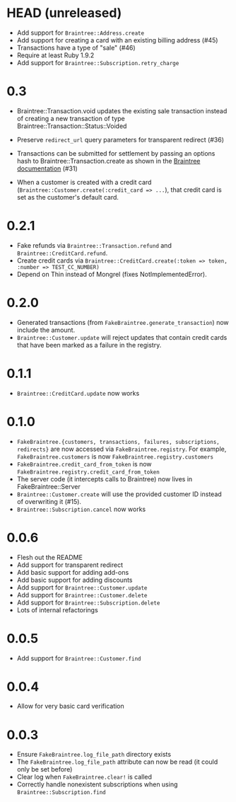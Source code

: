 # HEAD (unreleased)

* Add support for `Braintree::Address.create`
* Add support for creating a card with an existing billing address (#45)
* Transactions have a type of "sale" (#46)
* Require at least Ruby 1.9.2
* Add support for `Braintree::Subscription.retry_charge`

# 0.3

* Braintree::Transaction.void updates the existing sale transaction instead of
  creating a new transaction of type Braintree::Transaction::Status::Voided

* Preserve `redirect_url` query parameters for transparent redirect (#36)

* Transactions can be submitted for settlement by passing an options hash to
  Braintree::Transaction.create as shown in the [Braintree documentation](https://www.braintreepayments.com/docs/ruby/transactions/create#full_example) (#31)

* When a customer is created with a credit card
  (`Braintree::Customer.create(:credit_card => ...`), that credit card is set as
  the customer's default card.

# 0.2.1
* Fake refunds via `Braintree::Transaction.refund` and
  `Braintree::CreditCard.refund`.
* Create credit cards via `Braintree::CreditCard.create(:token => token,
  :number => TEST_CC_NUMBER)`
* Depend on Thin instead of Mongrel (fixes NotImplementedError).

# 0.2.0
* Generated transactions (from `FakeBraintree.generate_transaction`) now include
  the amount.
* `Braintree::Customer.update` will reject updates that contain credit cards that
  have been marked as a failure in the registry.

# 0.1.1
* `Braintree::CreditCard.update` now works

# 0.1.0
* `FakeBraintree.{customers, transactions, failures, subscriptions, redirects}`
  are now accessed via `FakeBraintree.registry`. For example,
  `FakeBraintree.customers` is now `FakeBraintree.registry.customers`
* `FakeBraintree.credit_card_from_token` is now `FakeBraintree.registry.credit_card_from_token`
* The server code (it intercepts calls to Braintree) now lives in FakeBraintree::Server
* `Braintree::Customer.create` will use the provided customer ID instead of
  overwriting it (#15).
* `Braintree::Subscription.cancel` now works

# 0.0.6
* Flesh out the README
* Add support for transparent redirect
* Add basic support for adding add-ons
* Add basic support for adding discounts
* Add support for `Braintree::Customer.update`
* Add support for `Braintree::Customer.delete`
* Add support for `Braintree::Subscription.delete`
* Lots of internal refactorings

# 0.0.5
* Add support for `Braintree::Customer.find`

# 0.0.4
* Allow for very basic card verification

# 0.0.3
* Ensure `FakeBraintree.log_file_path` directory exists
* The `FakeBraintree.log_file_path` attribute can now be read (it could only be set before)
* Clear log when `FakeBraintree.clear!` is called
* Correctly handle nonexistent subscriptions when using
  `Braintree::Subscription.find`
